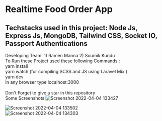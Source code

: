 # Realtime Food Order App
## Techstacks used in this project: **Node Js, Express Js, MongoDB, Tailwind CSS, Socket IO, Passport Authentications**</br>
Developing Team: 1) Ramen Manna 2) Soumik Kundu </br>
To Run these Project used these following Commands :</br>
yarn install</br>
yarn watch (for compiling SCSS and JS using Laravel Mix )</br>
yarn dev</br>
In any browser type localhost:3000</br>
</br>
Don't Forget to give a star in this repository</br>
Some Screenshots ![Screenshot 2022-04-04 133427](https://user-images.githubusercontent.com/58328935/161501745-863d8085-ae10-4ee4-8b39-6844b985b0ed.png)</br>



![Screenshot 2022-04-04 133502](https://user-images.githubusercontent.com/58328935/161501781-c0bbdb98-35b0-4d0a-a760-66c8c0a19812.png)</br>
![Screenshot 2022-04-04 134303](https://user-images.githubusercontent.com/58328935/161502384-a01da143-83ba-4b48-9453-890a3d887f96.png)
